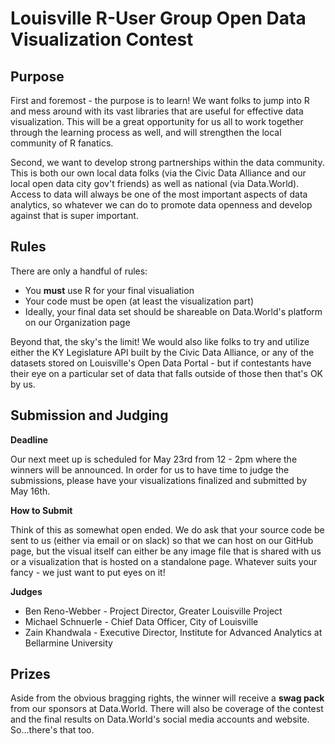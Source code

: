 Louisville R-User Group Open Data Visualization Contest
===

## Purpose

First and foremost - the purpose is to learn! We want folks to jump into R and mess around with its vast libraries that are useful for effective data visualization. This will be a great opportunity for us all to work together through the learning process as well, and will strengthen the local community of R fanatics.

Second, we want to develop strong partnerships within the data community. This is both our own local data folks (via the Civic Data Alliance and our local open data city gov't friends) as well as national (via Data.World). Access to data will always be one of the most important aspects of data analytics, so whatever we can do to promote data openness and develop against that is super important.

## Rules

There are only a handful of rules:

- You **must** use R for your final visualiation
- Your code must be open (at least the visualization part)
- Ideally, your final data set should be shareable on Data.World's platform on our Organization page

Beyond that, the sky's the limit! We would also like folks to try and utilize either the KY Legislature API built by the Civic Data Alliance, or any of the datasets stored on Louisville's Open Data Portal - but if contestants have their eye on a particular set of data that falls outside of those then that's OK by us.

## Submission and Judging

**Deadline**

Our next meet up is scheduled for May 23rd from 12 - 2pm where the winners will be announced. In order for us to have time to judge the submissions, please have your visualizations finalized and submitted by May 16th.

**How to Submit**

Think of this as somewhat open ended. We do ask that your source code be sent to us (either via email or on slack) so that we can host on our GitHub page, but the visual itself can either be any image file that is shared with us or a visualization that is hosted on a standalone page. Whatever suits your fancy - we just want to put eyes on it!

**Judges**

- Ben Reno-Webber - Project Director, Greater Louisville Project
- Michael Schnuerle - Chief Data Officer, City of Louisville
- Zain Khandwala - Executive Director, Institute for Advanced Analytics at Bellarmine University

## Prizes

Aside from the obvious bragging rights, the winner will receive a **swag pack** from our sponsors at Data.World. There will also be coverage of the contest and the final results on Data.World's social media accounts and website. So...there's that too.
